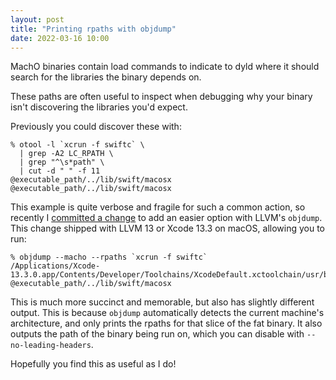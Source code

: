 ```yaml
---
layout: post
title: "Printing rpaths with objdump"
date: 2022-03-16 10:00
---
```


MachO binaries contain load commands to indicate to dyld where it should
search for the libraries the binary depends on.

These paths are often useful to inspect when debugging why your binary
isn't discovering the libraries you'd expect.

Previously you could discover these with:

```
% otool -l `xcrun -f swiftc` \
  | grep -A2 LC_RPATH \
  | grep "^\s*path" \
  | cut -d " " -f 11
@executable_path/../lib/swift/macosx
@executable_path/../lib/swift/macosx
```

This example is quite verbose and fragile for such a common action, so
recently I [committed a change][diff] to add an easier option with
LLVM's `objdump`. This change shipped with LLVM 13 or Xcode 13.3 on
macOS, allowing you to run:

```
% objdump --macho --rpaths `xcrun -f swiftc`
/Applications/Xcode-13.3.0.app/Contents/Developer/Toolchains/XcodeDefault.xctoolchain/usr/bin/swiftc:
@executable_path/../lib/swift/macosx
```

This is much more succinct and memorable, but also has slightly
different output. This is because `objdump` automatically detects the
current machine's architecture, and only prints the rpaths for that
slice of the fat binary. It also outputs the path of the binary being
run on, which you can disable with `--no-leading-headers`.

Hopefully you find this as useful as I do!

[diff]: https://reviews.llvm.org/D100681
